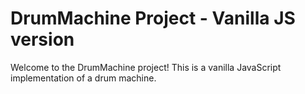 # DrumMachine Project - Vanilla JS version

Welcome to the DrumMachine project! This is a vanilla JavaScript implementation of a drum machine.

